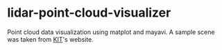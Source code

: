 # lidar-point-cloud-visualizer
Point cloud data visualization using matplot and mayavi. A sample scene was taken from [KIT](http://www.cvlibs.net/datasets/kitti/raw_data.php)'s website.
